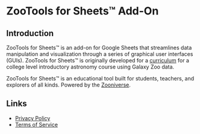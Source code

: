 # ZooTools for Sheets™ Add-On

## Introduction

ZooTools for Sheets™ is an add-on for Google Sheets that streamlines data manipulation and visualization through a series of graphical user interfaces (GUIs). ZooTools for Sheets™ is originally developed for a [curriculum](https://classroom.zooniverse.org/#/astro-101-with-galaxy-zoo/educators/) for a college level introductory astronomy course using Galaxy Zoo data.

ZooTools for Sheets™ is an educational tool built for students, teachers, and explorers of all kinds. Powered by the [Zooniverse](https://www.zooniverse.org).

## Links
- [Privacy Policy](https://zootools.zooniverse.org/privacy)
- [Terms of Service](https://www.zooniverse.org/privacy)